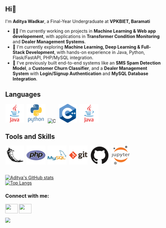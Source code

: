 ## Hi👋

I'm **Aditya Wadkar**, a Final-Year Undergraduate at **VPKBIET, Baramati**

- 👨‍💻 I’m currently working on projects in **Machine Learning & Web app developement**, with applications in **Transformer Condition Monitoring** and **Dealer Management Systems**.  
- 📖 I'm currently exploring **Machine Learning, Deep Learning & Full-Stack Development**, with hands-on experience in Java, Python, Flask/FastAPI, PHP/MySQL integration.  
- 📃 I've previously built end-to-end systems like an **SMS Spam Detection Model**, a **Customer Churn Classifier**, and a **Dealer Management System** with **Login/Signup Authentication** and **MySQL Database Integration**.

## **Languages**
<div>
  <img src="https://github.com/devicons/devicon/blob/master/icons/java/java-original-wordmark.svg" title="Java" alt="Java" width="60" height="60"/>&nbsp;
  <img src="https://github.com/devicons/devicon/blob/master/icons/python/python-original-wordmark.svg" title="Python" alt="Python" width="60" height="60"/>&nbsp;
  <img src="https://upload.wikimedia.org/wikipedia/commons/1/18/C_Programming_Language.svg" title="C" alt="C" width="60" height="60"/>&nbsp;
  <img src="https://github.com/devicons/devicon/blob/master/icons/cplusplus/cplusplus-original.svg" title="C++" alt="C++" width="60" height="60"/>&nbsp;
  <img src="https://github.com/devicons/devicon/blob/master/icons/java/java-original-wordmark.svg" title="Java" alt="Java" width="60" height="60"/>&nbsp;
</div>
  
## **Tools and Skills**
<div>
  
  <img src="https://github.com/devicons/devicon/blob/master/icons/flask/flask-original.svg" title="Flask" alt="Flask" width="60" height="60"/>&nbsp;
  <img src="https://github.com/devicons/devicon/blob/master/icons/php/php-original.svg" title="PHP" alt="PHP" width="60" height="60"/>&nbsp;
  <img src="https://github.com/devicons/devicon/blob/master/icons/mysql/mysql-original-wordmark.svg" title="MySQL" alt="MySQL" width="60" height="60"/>&nbsp;
  <img src="https://github.com/devicons/devicon/blob/master/icons/git/git-original-wordmark.svg" title="Git" alt="Git" width="60" height="60"/>&nbsp;
  <img src="https://github.com/devicons/devicon/blob/master/icons/github/github-original.svg" title="GitHub" alt="GitHub" width="60" height="60"/>&nbsp;
  <img src="https://github.com/devicons/devicon/blob/master/icons/jupyter/jupyter-original-wordmark.svg" title="Jupyter" alt="Jupyter" width="60" height="60"/>&nbsp;
</div>

##

[![Aditya's GitHub stats](https://github-readme-stats.vercel.app/api?username=adityawadkr&count_private=true&hide=stars&show_icons=true&theme=chartreuse-dark)](https://github.com/anuraghazra/github-readme-stats)  
[![Top Langs](https://github-readme-stats.vercel.app/api/top-langs/?username=adityawadkr&layout=compact)](https://github.com/anuraghazra/github-readme-stats)

<h3 align="left">Connect with me:</h3>
<p align="left">
<a href="https://www.linkedin.com/in/adityawadkar" target="_blank"><img align="center" src="https://cdn.jsdelivr.net/npm/simple-icons@3.0.1/icons/linkedin.svg" alt="" height="30" width="40" /></a>
<a href="https://github.com/adityawadkr" target="_blank"><img align="center" src="https://cdn.jsdelivr.net/npm/simple-icons@3.0.1/icons/github.svg" alt="" height="30" width="40" /></a>
</p>

![](https://komarev.com/ghpvc/?username=adityawadkr&color=blue)
